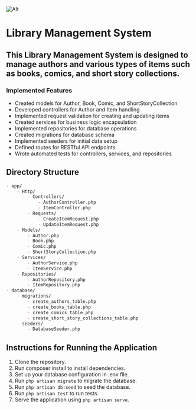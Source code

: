 ![Alt](https://i.imgur.com/Nb0yqKk.jpeg)
# Library Management System
## This Library Management System is designed to manage authors and various types of items such as books, comics, and short story collections.

### Implemented Features
 - Created models for Author, Book, Comic, and ShortStoryCollection
 - Developed controllers for Author and Item handling
 - Implemented request validation for creating and updating items
 - Created services for business logic encapsulation
 - Implemented repositories for database operations
 - Created migrations for database schema
 - Implemented seeders for initial data setup
 - Defined routes for RESTful API endpoints
 - Wrote automated tests for controllers, services, and repositories

## Directory Structure
```markdown 
- app/
    - Http/
        - Controllers/
            - AuthorController.php
            - ItemController.php
        - Requests/
            - CreateItemRequest.php
            - UpdateItemRequest.php
    - Models/
        - Author.php
        - Book.php
        - Comic.php
        - ShortStoryCollection.php
    - Services/
        - AuthorService.php
        - ItemService.php
    - Repositories/
        - AuthorRepository.php
        - ItemRepository.php
- database/
    - migrations/
        - create_authors_table.php
        - create_books_table.php
        - create_comics_table.php
        - create_short_story_collections_table.php
    - seeders/
        - DatabaseSeeder.php
```
## Instructions for Running the Application
1. Clone the repository.
2. Run composer install to install dependencies.
3. Set up your database configuration in .env file.
4. Run `php artisan migrate` to migrate the database.
5. Run `php artisan db:seed` to seed the database.
6. Run `php artisan test` to run tests.
7. Serve the application using `php artisan serve`.